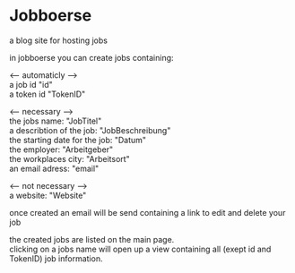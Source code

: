 # Jobboerse
a blog site for hosting jobs

in jobboerse you can create jobs containing:

<-- automaticly -->  
a job id                                "id"  
a token id                              "TokenID"  

<-- necessary -->  
the jobs name:                          "JobTitel"  
a describtion of the job:               "JobBeschreibung"  
the starting date for the job:          "Datum"  
the employer:                           "Arbeitgeber"  
the workplaces city:                    "Arbeitsort"  
an email adress:                        "email"  

<-- not necessary -->  
a website:                              "Website"  

once created an email will be send containing a link to edit and delete your job  

the created jobs are listed on the main page.  
clicking on a jobs name will open up a view containing all (exept id and TokenID) job information.  
